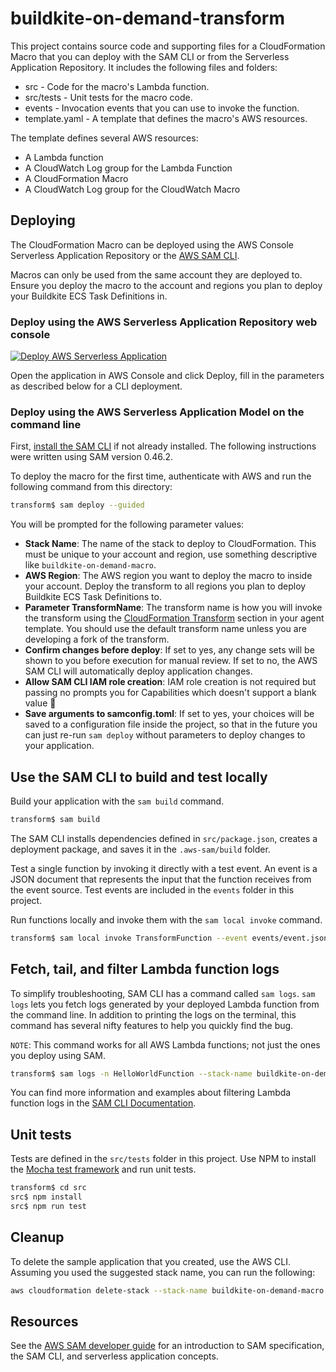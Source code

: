 # buildkite-on-demand-transform

This project contains source code and supporting files for a CloudFormation
Macro that you can deploy with the SAM CLI or from the Serverless Application
Repository. It includes the following files and folders:

- src - Code for the macro's Lambda function.
- src/tests - Unit tests for the macro code. 
- events - Invocation events that you can use to invoke the function.
- template.yaml - A template that defines the macro's AWS resources.

The template defines several AWS resources:

- A Lambda function
- A CloudWatch Log group for the Lambda Function
- A CloudFormation Macro
- A CloudWatch Log group for the CloudWatch Macro

## Deploying

The CloudFormation Macro can be deployed using the AWS Console Serverless
Application Repository or the [AWS SAM CLI](https://docs.aws.amazon.com/serverless-application-model/latest/developerguide/serverless-sam-reference.html#serverless-sam-cli).

Macros can only be used from the same account they are deployed to. Ensure you
deploy the macro to the account and regions you plan to deploy your Buildkite
ECS Task Definitions in.

### Deploy using the AWS Serverless Application Repository web console

[![Deploy AWS Serverless Application](https://cdn.rawgit.com/buildkite/cloudformation-launch-stack-button-svg/master/launch-stack.svg)](https://serverlessrepo.aws.amazon.com/applications/arn:aws:serverlessrepo:us-east-1:832577133680:applications~buildkite-on-demand-transform)

Open the application in AWS Console and click Deploy, fill in the parameters
as described below for a CLI deployment.

### Deploy using the AWS Serverless Application Model on the command line

First, [install the SAM CLI](https://docs.aws.amazon.com/serverless-application-model/latest/developerguide/serverless-sam-cli-install.html)
if not already installed. The following instructions were written using SAM
version 0.46.2.

To deploy the macro for the first time, authenticate with AWS and run the
following command from this directory:

```bash
transform$ sam deploy --guided
```

You will be prompted for the following parameter values:

* **Stack Name**: The name of the stack to deploy to CloudFormation. This must
be unique to your account and region, use something descriptive like
`buildkite-on-demand-macro`.
* **AWS Region**: The AWS region you want to deploy the macro to inside your
account. Deploy the transform to all regions you plan to deploy Buildkite ECS
Task Definitions to.
* **Parameter TransformName**: The transform name is how you will invoke the
transform using the [CloudFormation Transform](https://docs.aws.amazon.com/AWSCloudFormation/latest/UserGuide/transform-section-structure.html)
section in your agent template. You should use the default transform name unless
you are developing a fork of the transform.
* **Confirm changes before deploy**: If set to yes, any change sets will be shown to you before execution for manual review. If set to no, the AWS SAM CLI will automatically deploy application changes.
* **Allow SAM CLI IAM role creation**: IAM role creation is not required but
passing no prompts you for Capabilities which doesn't support a blank value 🤷
* **Save arguments to samconfig.toml**: If set to yes, your choices will be saved to a configuration file inside the project, so that in the future you can just re-run `sam deploy` without parameters to deploy changes to your application.

## Use the SAM CLI to build and test locally

Build your application with the `sam build` command.

```bash
transform$ sam build
```

The SAM CLI installs dependencies defined in `src/package.json`, creates a
deployment package, and saves it in the `.aws-sam/build` folder.

Test a single function by invoking it directly with a test event. An event is a
JSON document that represents the input that the function receives from the
event source. Test events are included in the `events` folder in this project.

Run functions locally and invoke them with the `sam local invoke` command.

```bash
transform$ sam local invoke TransformFunction --event events/event.json
```

## Fetch, tail, and filter Lambda function logs

To simplify troubleshooting, SAM CLI has a command called `sam logs`. `sam logs` lets you fetch logs generated by your deployed Lambda function from the command line. In addition to printing the logs on the terminal, this command has several nifty features to help you quickly find the bug.

`NOTE`: This command works for all AWS Lambda functions; not just the ones you deploy using SAM.

```bash
transform$ sam logs -n HelloWorldFunction --stack-name buildkite-on-demand-transform --tail
```

You can find more information and examples about filtering Lambda function logs in the [SAM CLI Documentation](https://docs.aws.amazon.com/serverless-application-model/latest/developerguide/serverless-sam-cli-logging.html).

## Unit tests

Tests are defined in the `src/tests` folder in this project. Use NPM to install
the [Mocha test framework](https://mochajs.org/) and run unit tests.

```bash
transform$ cd src
src$ npm install
src$ npm run test
```

## Cleanup

To delete the sample application that you created, use the AWS CLI. Assuming you
used the suggested stack name, you can run the following:

```bash
aws cloudformation delete-stack --stack-name buildkite-on-demand-macro
```

## Resources

See the [AWS SAM developer guide](https://docs.aws.amazon.com/serverless-application-model/latest/developerguide/what-is-sam.html) for an introduction to SAM specification, the SAM CLI, and serverless application concepts.
